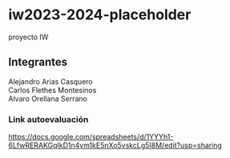# iw2023-2024-placeholder
proyecto IW
## Integrantes
Alejandro Arias Casquero  
Carlos Flethes Montesinos  
Alvaro Orellana Serrano  

### Link autoevaluación
https://docs.google.com/spreadsheets/d/1YYYh1-6LfwRERAKGqIkD1n4vm1kE5nXo5vskcLg5I8M/edit?usp=sharing
